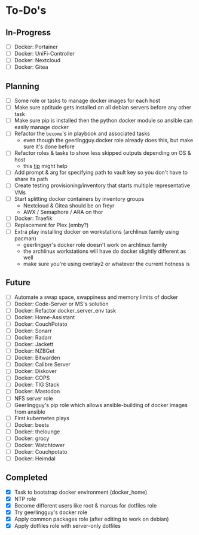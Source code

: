 To-Do's
=======

In-Progress
-----------

- [ ] Docker: Portainer
- [ ] Docker: UniFi-Controller
- [ ] Docker: Nextcloud
- [ ] Docker: Gitea

Planning
--------

- [ ] Some role or tasks to manage docker images for each host
- [ ] Make sure aptitude gets installed on all debian servers before any other task
- [ ] Make sure pip is installed then the python docker module so ansible can easily manage docker
- [ ] Refactor the `become`'s in playbook and associated tasks
    - even though the geerlingguy.docker role already does this, but make sure it's done before
- [ ] Refactor roles & tasks to show less skipped outputs depending on OS & host
    - this [tip](http://bit.ly/2HGIZaV) might help
- [ ] Add prompt & arg for specifying path to vault key so you don't have to share its path
- [ ] Create testing provisioning/inventory that starts multiple representative VMs
- [ ] Start splitting docker containers by inventory groups
    - Nextcloud & Gitea should be on freyr
    - AWX / Semaphore / ARA on thor
- [ ] Docker: Traefik
- [ ] Replacement for Plex (emby?)
- [ ] Extra play installing docker on workstations (archlinux family using pacman)
    - geerlinguyr's docker role doesn't work on archlinux family
    - the archlinux workstations will have do docker slightly different as well
    - make sure you're using overlay2 or whatever the current hotness is

Future
------

- [ ] Automate a swap space, swappiness and memory limits of docker
- [ ] Docker: Code-Server or MS's solution
- [ ] Docker: Refactor docker_server_env task
- [ ] Docker: Home-Assistant
- [ ] Docker: CouchPotato
- [ ] Docker: Sonarr
- [ ] Docker: Radarr
- [ ] Docker: Jackett
- [ ] Docker: NZBGet
- [ ] Docker: Bitwarden
- [ ] Docker: Calibre Server
- [ ] Docker: Diskover
- [ ] Docker: COPS
- [ ] Docker: TIG Stack
- [ ] Docker: Mastodon
- [ ] NFS server role
- [ ] Geerlingguy's pip role which allows ansible-building of docker images from ansible
- [ ] First kubernetes plays
- [ ] Docker: beets
- [ ] Docker: thelounge
- [ ] Docker: grocy
- [ ] Docker: Watchtower
- [ ] Docker: Couchpotato
- [ ] Docker: Heimdal

Completed
---------

- [x] Task to bootstrap docker environment (docker_home)
- [x] NTP role
- [x] Become different users like root & marcus for dotfiles role
- [x] Try geerlingguy's docker role
- [x] Apply common packages role (after editing to work on debian)
- [x] Apply dotfiles role with server-only dotfiles
